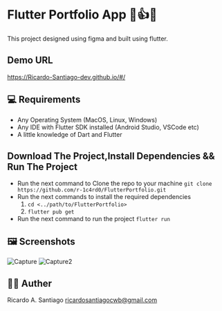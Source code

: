 # Flutter Portfolio App 👏👍🔥

This project designed using figma and built using flutter.


## Demo URL
https://Ricardo-Santiago-dev.github.io/#/

  


## 💻 Requirements 

- Any Operating System (MacOS, Linux, Windows)
- Any IDE with Flutter SDK installed (Android Studio, VSCode etc)
- A little knowledge of Dart and Flutter

## Download The Project,Install Dependencies && Run The Project 
- Run the next command to Clone the repo to your machine `git clone https://github.com/r-1c4rd0/FlutterPortfolio.git`
- Run the next commands to install the required dependencies
  1. `cd <../path/to/FlutterPortfolio>`
  2. `flutter pub get`
- Run the next command to run the project `flutter run`
  

## 🖼 Screenshots
![Capture]()
![Capture2]()

## 👨‍💻 Auther
Ricardo A. Santiago  ricardosantiagocwb@gmail.com
